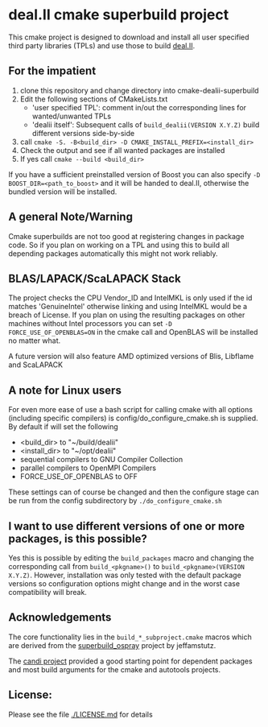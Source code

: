deal.II cmake superbuild project
================================
This cmake project is designed to download and install all user specified third party libraries (TPLs) 
and use those to build [deal.II](https://www.dealii.org).

For the impatient
-----------------

1) clone this repository and change directory into cmake-dealii-superbuild
2) Edit the following sections of CMakeLists.txt 
    * 'user specified TPL': comment in/out the corresponding lines for wanted/unwanted TPLs
    * 'dealii itself': Subsequent calls of `build_dealii(VERSION X.Y.Z)` build different versions side-by-side
3) call `cmake -S. -B<build_dir> -D CMAKE_INSTALL_PREFIX=<install_dir>` 
4) Check the output and see if all wanted packages are installed 
5) If yes call `cmake --build <build_dir>`

If you have a sufficient preinstalled version of Boost you can also specify `-D BOOST_DIR=<path_to_boost>` 
and it will be handed to deal.II, otherwise the bundled version will be installed.

A general Note/Warning
----------------------
Cmake superbuilds are not too good at registering changes in package code.
So if you plan on working on a TPL and using this to build all depending packages automatically 
this might not work reliably.

BLAS/LAPACK/ScaLAPACK Stack
---------------------------
The project checks the CPU Vendor_ID and IntelMKL is only used if the id matches 'GenuineIntel' 
otherwise linking and using IntelMKL would be a breach of License. 
If you plan on using the resulting packages on other machines without Intel processors you can
set `-D FORCE_USE_OF_OPENBLAS=ON` in the cmake call and OpenBLAS will be installed no matter what.

A future version will also feature AMD optimized versions of Blis, Libflame and ScaLAPACK

A note for Linux users
----------------------
For even more ease of use a bash script for calling cmake with all options (including specific compilers)
is config/do_configure_cmake.sh is supplied. 
By default if will set the following 
* <build_dir> to "~/build/dealii" 
* <install_dir> to "~/opt/dealii"
* sequential compilers to GNU Compiler Collection
* parallel compilers to OpenMPI Compilers
* FORCE_USE_OF_OPENBLAS to OFF

These settings can of course be changed and then the configure stage can be run from the config subdirectory by `./do_configure_cmake.sh`

I want to use different versions of one or more packages, is this possible?
---------------------------------------------------------------------------
Yes this is possible by editing the `build_packages` macro and changing
the corresponding call from `build_<pkgname>()` to `build_<pkgname>(VERSION X.Y.Z)`.
However, installation was only tested with the default package versions so 
configuration options might change and in the worst case compatibility will break.

Acknowledgements
----------------
The core functionality lies in the `build_*_subproject.cmake` macros which are derived from 
the [superbuild_ospray](https://github.com/jeffamstutz/superbuild_ospray) project by jeffamstutz.

The [candi project](https://github.com/dealii/candi) provided a good starting point for dependent packages 
and most build arguments for the cmake and autotools projects.


License:
--------

Please see the file [./LICENSE.md](LICENSE.md) for details
